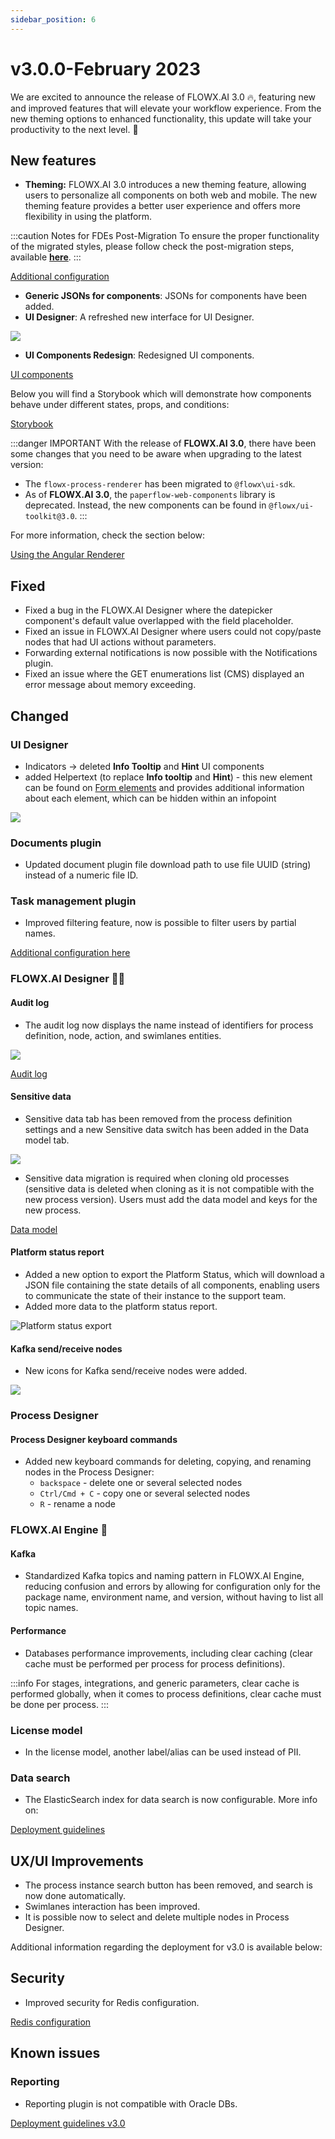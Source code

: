 ```yaml
---
sidebar_position: 6
---
```


# v3.0.0-February 2023

We are excited to announce the release of FLOWX.AI 3.0 🔥, featuring new and improved features that will elevate your workflow experience. From the new theming options to enhanced functionality, this update will take your productivity to the next level. 🚀 

## **New features**

* **Theming:** FLOWX.AI 3.0 introduces a new theming feature, allowing users to personalize all components on both web and mobile. The new theming feature provides a better user experience and offers more flexibility in using the platform.

:::caution Notes for FDEs Post-Migration
To ensure the proper functionality of the migrated styles, please follow check the post-migration steps, available [**here**](../../docs/building-blocks/ui-designer/render-ui-designer-changelog).
:::

[Additional configuration](./deployment-guidelines-v3.0.0#theming)

* **Generic JSONs for components**: JSONs for components have been added.
* **UI Designer**: A refreshed new interface for UI Designer.

![](https://s3.eu-west-1.amazonaws.com/docx.flowx.ai/release-notes/new_designer.png)

* **UI Components Redesign**: Redesigned UI components.

[UI components](../../docs/building-blocks/ui-designer/ui-component-types)

Below you will find a Storybook which will demonstrate how components behave under different states, props, and conditions:

[Storybook](https://storybook.demo.flowxai.dev/)

:::danger IMPORTANT
With the release of **FLOWX.AI 3.0**, there have been some changes that you need to be aware when upgrading to the latest version:
* The `flowx-process-renderer` has been migrated to `@flowx\ui-sdk`.
* As of **FLOWX.AI 3.0**, the `paperflow-web-components` library is deprecated. Instead, the new components can be found in `@flowx/ui-toolkit@3.0`.
:::

For more information, check the section below:

[Using the Angular Renderer](../../docs/3.0.0/platform-deep-dive/core-components/renderer-sdks/angular-renderer)

## **Fixed**

* Fixed a bug in the FLOWX.AI Designer where the datepicker component's default value overlapped with the field placeholder.
* Fixed an issue in FLOWX.AI Designer where users could not copy/paste nodes that had UI actions without parameters.
* Forwarding external notifications is now possible with the Notifications plugin.
* Fixed an issue where the GET enumerations list (CMS) displayed an error message about memory exceeding.

## **Changed**

### UI Designer

* Indicators → deleted **Info Tooltip** and **Hint** UI components
* added Helpertext (to replace **Info tooltip** and **Hint**) - this new element can be found on [Form elements](../../docs/building-blocks/ui-designer/ui-component-types/form-elements) and provides additional information about each element, which can be hidden within an infopoint

![](https://s3.eu-west-1.amazonaws.com/docx.flowx.ai/release-notes/helpergif.gif)

### Documents plugin

* Updated document plugin file download path to use file UUID (string) instead of a numeric file ID.

### Task management plugin

* Improved filtering feature, now is possible to filter users by partial names.

[Additional configuration here](./deployment-guidelines-v3.0.0.md#task-management-plugin)

### FLOWX.AI Designer 👩‍🏭

#### Audit log 

* The audit log now displays the name instead of identifiers for process definition, node, action, and swimlanes entities.

![](https://s3.eu-west-1.amazonaws.com/docx.flowx.ai/platform-deep-dive/audit_log_new.png)

[Audit log](../../docs/platform-deep-dive/core-components/core-extensions/audit)

#### Sensitive data

* Sensitive data tab has been removed from the process definition settings and a new Sensitive data switch has been added in the Data model tab. 

![](https://s3.eu-west-1.amazonaws.com/docx.flowx.ai/release-notes/sensitive_data_new.png)

* Sensitive data migration is required when cloning old processes (sensitive data is deleted when cloning as it is not compatible with the new process version). Users must add the data model and keys for the new process.

[Data model](../../docs/building-blocks/process/process-definition#data-model)

#### Platform status report 

* Added a new option to export the Platform Status, which will download a JSON file containing the state details of all components, enabling users to communicate the state of their instance to the support team.
* Added more data to the platform status report.

![Platform status export](https://s3.eu-west-1.amazonaws.com/docx.flowx.ai/release-notes/platform_status_export.png)

#### Kafka send/receive nodes 

* New icons for Kafka send/receive nodes were added.

![](https://s3.eu-west-1.amazonaws.com/docx.flowx.ai/release-notes/new_kafka_nodes.png)

### Process Designer

#### Process Designer keyboard commands

* Added new keyboard commands for deleting, copying, and renaming nodes in the Process Designer:
    * `backspace` - delete one or several selected nodes
    * `Ctrl/Cmd + C` - copy one or several selected nodes
    * `R` - rename a node 

### FLOWX.AI Engine 🚂

#### Kafka

* Standardized Kafka topics and naming pattern in FLOWX.AI Engine, reducing confusion and errors by allowing for configuration only for the package name, environment name, and version, without having to list all topic names.

#### Performance

* Databases performance improvements, including clear caching (clear cache must be performed per process for process definitions).

:::info
For stages, integrations, and generic parameters, clear cache is performed globally, when it comes to process definitions, clear cache must be done per process.
:::

### License model

* In the license model, another label/alias can be used instead of PII.

### Data search

* The ElasticSearch index for data search is now configurable. More info on:

[Deployment guidelines](./deployment-guidelines-v3.0.0.md#data-search)

## **UX/UI Improvements**

* The process instance search button has been removed, and search is now done automatically.
* Swimlanes interaction has been improved.
* It is possible now to select and delete multiple nodes in Process Designer.

Additional information regarding the deployment for v3.0 is available below:

## **Security**

* Improved security for Redis configuration.

[Redis configuration](./deployment-guidelines-v3.0.0#redis-configuration)

## **Known issues**

### Reporting

* Reporting plugin is not compatible with Oracle DBs.


[Deployment guidelines v3.0](./deployment-guidelines-v3.0.0)




